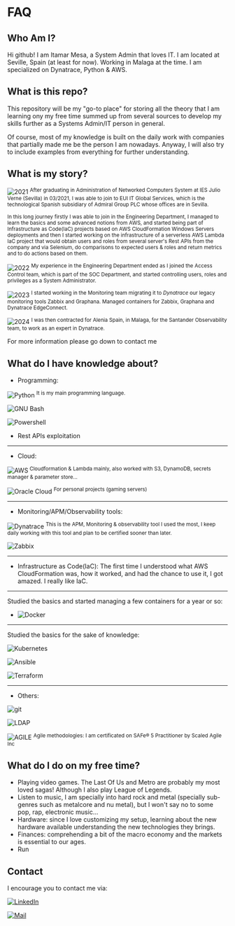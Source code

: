 # FAQ
## Who Am I?
Hi github! I am Itamar Mesa, a System Admin that loves IT. I am located at Seville, Spain (at least for now). Working in Malaga at the time. I am specialized on Dynatrace, Python & AWS.

## What is this repo?
This repository will be my "go-to place" for storing all the theory that I am learning ony my free time summed up from several sources to develop my skills further as a Systems Admin/IT person in general. 

Of course, most of my knowledge is built on the daily work with companies that partially made me be the person I am nowadays. Anyway, I will also try to include examples from everything for further understanding.

## What is my story?
![2021](https://img.shields.io/badge/2021-yellow) <sup>After graduating in Administration of Networked Computers System at IES Julio Verne (Sevilla) in 03/2021, I was able to join to EUI IT Global Services, which is the technological Spanish subsidiary of Admiral Group PLC whose offices are in Sevilla.<sub>

<sup>In this long journey firstly I was able to join in the Engineering Department, I managed to learn the basics and some advanced notions from AWS, and started being part of Infrastructure as Code(IaC) projects based on AWS CloudFormation Windows Servers deployments and then I started working on the infrastructure of a serverless AWS Lambda IaC project that would obtain users and roles from several server's Rest APIs from the company and via Selenium, do comparisons to expected users & roles and return metrics and to do actions based on them.<sub>

![2022](https://img.shields.io/badge/2022-blue) <sup>My experience in the Engineering Department ended as I joined the Access Control team, which is part of the SOC Department, and started controlling users, roles and privileges as a System Administrator.<sub>

![2023](https://img.shields.io/badge/2023-green) <sup>I started working in the Monitoring team migrating it to *Dynatrace* our legacy monitoring tools Zabbix and Graphana. Managed containers for Zabbix, Graphana and Dynatrace EdgeConnect.<sub>

![2024](https://img.shields.io/badge/2024-purple)  <sup>I was then contracted for Alenia Spain, in Malaga, for the Santander Observability team, to work as an expert in Dynatrace.<sub>

For more information please go down to contact me
## What do I have knowledge about?
- Programming: 

![Python](https://img.shields.io/badge/Python-yellow?logo=Python&logoColor=blue) <sup>It is my main programming language. <sub>

![GNU Bash](https://img.shields.io/badge/Bash%20scripting-white?logo=gnu%20bash&logoColor=blue)
    
![Powershell](https://img.shields.io/badge/Powershell%20scripting-darkblue?logo=powershell&logoColor=blue)

- Rest APIs exploitation
---
- Cloud: 

![AWS](https://img.shields.io/badge/AWS-orange?logo=amazon&logoColor=fff)<sup> Cloudformation & Lambda mainly, also worked with S3, DynamoDB, secrets manager & parameter store...<sub>
    
![Oracle Cloud](https://img.shields.io/badge/Oracle%20Cloud-darkred?logo=oracle&logoColor=fff) <sup>For personal projects (gaming servers)<sub>

---
- Monitoring/APM/Observability tools: 
    
![Dynatrace](https://img.shields.io/badge/Dynatrace-purple?logo=Dynatrace&logoColor=brightgreen)
<sup>This is the APM, Monitoring & observability tool I used the most, I keep daily working with this tool and plan to be certified sooner than later.<sub>

![Zabbix](https://img.shields.io/badge/Zabbix-darkred?logo=zabbix&logoColor=fff)

---

- Infrastructure as Code(IaC):
The first time I understood what AWS CloudFormation was, how it worked, and had the chance to use it, I got amazed. I really like IaC. 

---
Studied the basics and started managing a few containers for a year or so:

- ![Docker](https://img.shields.io/badge/Docker-2496ED?logo=docker&logoColor=fff) 

---
Studied the basics for the sake of knowledge:

![Kubernetes](https://img.shields.io/badge/Kubernetes-326CE5?logo=kubernetes&logoColor=fff)

![Ansible](https://img.shields.io/badge/Ansible-000?logo=ansible&logoColor=fff)

![Terraform](https://img.shields.io/badge/Terraform-7952B3?logo=Terraform&logoColor=fff)

---
- Others: 

![git](https://img.shields.io/badge/git-red?logo=git&logoColor=fff)

![LDAP](https://img.shields.io/badge/ldap-326CE5?logo=ldap&logoColor=fff)

![AGILE](https://img.shields.io/badge/Scaled%20Agile-darkblue?logoColor=fff) <sup>Agile methodologies: I am certificated on SAFe® 5 Practitioner by Scaled Agile Inc<sub>
## What do I do on my free time?
- Playing video games. The Last Of Us and Metro are probably my most loved sagas! Although I also play League of Legends.
- Listen to music, I am specially into hard rock and metal (specially sub-genres such as metalcore and nu metal), but I won't say no to some pop, rap, electronic music...
- Hardware: since I love customizing my setup, learning about the new hardware available understanding the new technologies they brings.
- Finances: comprehending a bit of the macro economy and the markets is essential to our ages.
- Run

## Contact
I encourage you to contact me via:

[![LinkedIn](https://img.shields.io/badge/LinkedIn-0A66C2?logo=linkedin&logoColor=fff)](https://www.linkedin.com/in/itamar-mesa-mart%C3%ADn-823a04206/)
    
[![Mail](https://img.shields.io/badge/Gmail-D14836?logo=gmail&logoColor=white)](mailto:itamarmesamartin@gmail.com)